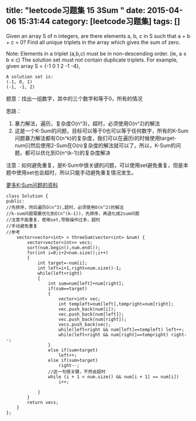 title: "leetcode习题集 15 3Sum   "
date: 2015-04-06 15:31:44
category: [leetcode习题集]
tags: []
---

Given an array S of n integers, are there elements a, b, c in S such that a + b + c = 0? Find all unique triplets in the array which gives the sum of zero.

Note:
Elements in a triplet (a,b,c) must be in non-descending order. (ie, a ≤ b ≤ c)
The solution set must not contain duplicate triplets.
For example, given array S = {-1 0 1 2 -1 -4},

    A solution set is:
    (-1, 0, 1)
    (-1, -1, 2)


题意：找出一组数字，其中的三个数字和等于0，所有的情况

思路：

1. 暴力解法，遍历，复杂度O(n^3)，超时，必须使用O(n^2)的解法
2. 这是一个K-Sum的问题，目标可以等于0也可以等于任何数字，所有的K-Sum问题暴力解法都有O(n^k)的复杂度，我们可以在遍历i的时候使用target-num[i]然后使用2-Sum在O(n)复杂度的解法就可以了。所以，K-Sum的问题，都可以优化到O(n^(k-1))的复杂度解决 

注意：如何避免重复，是K-Sum中很关键的问题，可以使用set避免重复，但是本题中使用set也会超时，所以只能手动避免重复情况发生。

[更多K-Sum问题的资料](http://tech-wonderland.net/blog/summary-of-ksum-problems.html)


```
class Solution {
public:
//先排序，然后遍历O(n^3),超时，必须使用O(n^2)的解法
//k-sum问题需要优化到O(n^(k-1))，先排序，再退化成2sum问题
//注意不能重复，使用set,导致操作过多，超时
//手动避免重复
//参考
    vector<vector<int> > threeSum(vector<int> &num) {
        vector<vector<int>> vecs;
        sort(num.begin(),num.end());
        for(int i=0;i+2<num.size();i++)
        {
            int target=-num[i];
            int left=i+1,right=num.size()-1;
            while(left<right)
            {
                int sum=num[left]+num[right];
                if(sum==target)
                {
                    vector<int> vec;
                    int templeft=num[left],tempright=num[right];
                    vec.push_back(num[i]);
                    vec.push_back(num[left]);
                    vec.push_back(num[right]);
                    vecs.push_back(vec);
					while(left<right && num[left]==templeft) left++;
					while(left<right && num[right]==tempright) right--;
                }
                else if(sum<target)
                    left++;
                else if(sum>target)
                    right--;
                //这一句很关键，不然会超时    
                while (i + 1 < num.size() && num[i + 1] == num[i]) 
                    i++;
                
            }
        }
        return vecs;
    }
};
```